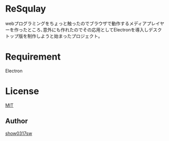 # ReSqulay  
webプログラミングをちょっと触ったのでブラウザで動作するメディアプレイヤーを作ったところ､意外にも作れたのでその応用としてElectronを導入しデスクトップ版を制作しようと始まったプロジェクト｡  
# Requirement  
Electron  
# License  
[MIT](https://github.com/show0317sw/ReSqulay/blob/master/LICENSE)  
## Author  
[show0317sw](https://github.com/show0317sw)
